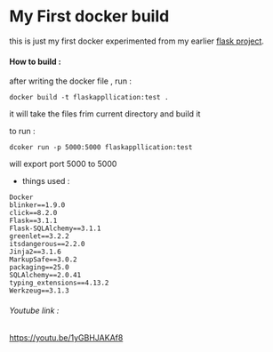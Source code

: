 # My First docker build
this is just my first docker experimented from my earlier [flask project](https://github.com/AnkurAlpha/My-first-flask-project).


#### How to build :
after writing the docker file , run :
```
docker build -t flaskappllication:test .
```
it will take the files frim current directory and build it


to run :
```
dcoker run -p 5000:5000 flaskappllication:test
```
will export port 5000 to 5000


- things used :
```
Docker
blinker==1.9.0
click==8.2.0
Flask==3.1.1
Flask-SQLAlchemy==3.1.1
greenlet==3.2.2
itsdangerous==2.2.0
Jinja2==3.1.6
MarkupSafe==3.0.2
packaging==25.0
SQLAlchemy==2.0.41
typing_extensions==4.13.2
Werkzeug==3.1.3
```

###### Youtube link :
https://youtu.be/1yGBHJAKAf8
